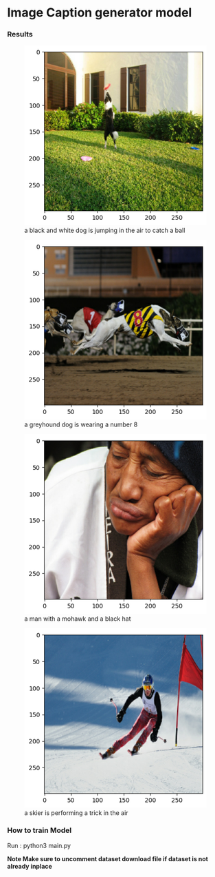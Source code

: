 <h1>Image Caption generator model</h1>
<h3>Results</h3>

<figure markdown="span">
  <img src="/image/1.png"/>
  <figcaption>a black and white dog is jumping in the air to catch a ball</figcaption>
</figure>

<figure markdown="span">
  <img src="/image/2.png" />
  <figcaption>a greyhound dog is wearing a number 8</figcaption>
</figure>


<figure markdown="span">
  <img src="/image/3.png" />
  <figcaption>a man with a mohawk and a black hat</figcaption>
</figure>


<figure markdown="span">
  <img src="/image/4.png" />
  <figcaption>a skier is performing a trick in the air</figcaption>
</figure>


<h3>How to train Model</h3>
<p>Run : python3 main.py</p>
<p><b>Note Make sure to uncomment dataset download file if dataset is not already inplace</b></p>
